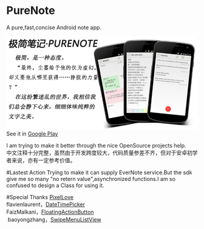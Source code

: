 # PureNote
A pure,fast,concise Android note app.

![](https://github.com/duanze/PureNote/raw/master/big.png) 
<br>See it in [Google Play](https://play.google.com/store/apps/details?id=com.duanze.gasst)

I am trying to make it better through the nice OpenSource projects help.
<br>中文注释十分完整，虽然由于开发跨度较大，代码质量参差不齐，但对于安卓初学者来说，亦有一定参考价值。

#Lastest Action
Trying to make it can supply EverNote service.But the sdk give me so many "no retern value",asynchronized functions.I am so confused to design a Class for using it.

#Special Thanks
[PixelLove](http://www.pixellove.com/)
<br>flavienlaurent，[DateTimePicker](https://github.com/flavienlaurent/datetimepicker)
<br>FaizMalkani，[FloatingActionButton](https://github.com/ FaizMalkani/FloatingActionButton)
<br> baoyongzhang，[SwipeMenuListView](https://github.com/baoyongzhang/SwipeMenuListView)
